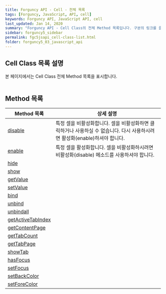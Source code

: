 ```yaml
---
title: Forguncy API - Cell - 전체 목록
tags: [Forguncy, JavaScript, API, cell]
keywords: Forguncy API, JavaScript API, cell
last_updated: Jan 14, 2020
summary: "Forguncy API - Cell Class의 전체 Method 목록입니다. 구분의 링크를 클릭하시면 세부 페이지 내용을 보실 수 있습니다."
sidebar: forguncy5_sidebar
permalink: fgc5jsapi_cell-class-list.html
folder: forguncy5_03_javascript_api
---
```


## Cell Class 목록 설명
본 페이지에서는 Cell Class 전체 Method 목록을 표시합니다.
<br /><br />

## Method 목록

| Method 목록 | 상세 설명 |
| --- | --- |
| [disable](fgc5jsapi_cell-class-disable.html) | 특정 셀을 비활성화합니다. 셀을 비활성화하면 클릭하거나 사용하실 수 없습니다. 다시 사용하시려면 활성화(enable)하셔야 합니다. |
| [enable](fgc5jsapi_cell-class-disable.html) | 특정 셀을 활성화합니다. 셀을 비활성화하시려면 비활성화(disable) 메소드를 사용하셔야 합니다. |
| [hide](fgc5jsapi_cell-class-hide.html) | |
| [show](fgc5jsapi_cell-class-show.html) | |
| [getValue](fgc5jsapi_cell-class-getvalue.html) | |
| [setValue](fgc5jsapi_cell-class-setvalue.html) | |
| [bind](fgc5jsapi_cell-class-bind.html) | |
| [unbind](fgc5jsapi_cell-class-unbind.html) | |
| [unbindall](fgc5jsapi_cell-class-unbindall.html) | |
| [getActiveTabIndex](fgc5jsapi_cell-class-getactivetabindex.html) | |
| [getContentPage](fgc5jsapi_cell-class-getcontentpage.html) | |
| [getTabCount](fgc5jsapi_cell-class-gettabcount.html) | |
| [getTabPage](fgc5jsapi_cell-class-gettabpage.html) | |
| [showTab](fgc5jsapi_cell-class-showtab.html) | |
| [hasFocus](fgc5jsapi_cell-class-hasfocus.html) | |
| [setFocus](fgc5jsapi_cell-class-setfocus.html) | |
| [setBackColor](fgc5jsapi_cell-class-setbackcolor.html) | |
| [setForeColor](fgc5jsapi_cell-class-setforecolor.html) | |
